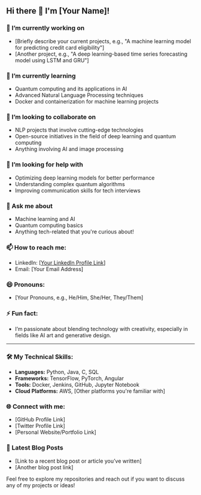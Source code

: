 ## Hi there 👋 I'm [Your Name]!

### 🔭 I’m currently working on
- [Briefly describe your current projects, e.g., "A machine learning model for predicting credit card eligibility"]
- [Another project, e.g., "A deep learning-based time series forecasting model using LSTM and GRU"]

### 🌱 I’m currently learning
- Quantum computing and its applications in AI
- Advanced Natural Language Processing techniques
- Docker and containerization for machine learning projects

### 👯 I’m looking to collaborate on
- NLP projects that involve cutting-edge technologies
- Open-source initiatives in the field of deep learning and quantum computing
- Anything involving AI and image processing

### 🤔 I’m looking for help with
- Optimizing deep learning models for better performance
- Understanding complex quantum algorithms
- Improving communication skills for tech interviews

### 💬 Ask me about
- Machine learning and AI
- Quantum computing basics
- Anything tech-related that you're curious about!

### 📫 How to reach me:
- LinkedIn: [[Your LinkedIn Profile Link](https://www.linkedin.com/in/prasanna-venkatesh-b0b996247/)]
- Email: [Your Email Address]

### 😄 Pronouns:
- [Your Pronouns, e.g., He/Him, She/Her, They/Them]

### ⚡ Fun fact:
- I’m passionate about blending technology with creativity, especially in fields like AI art and generative design.

---

### 🛠️ My Technical Skills:
- **Languages:** Python, Java, C, SQL
- **Frameworks:** TensorFlow, PyTorch, Angular
- **Tools:** Docker, Jenkins, GitHub, Jupyter Notebook
- **Cloud Platforms:** AWS, [Other platforms you're familiar with]

### 🌐 Connect with me:
- [GitHub Profile Link]
- [Twitter Profile Link]
- [Personal Website/Portfolio Link]

### 📝 Latest Blog Posts
- [Link to a recent blog post or article you’ve written]
- [Another blog post link]

Feel free to explore my repositories and reach out if you want to discuss any of my projects or ideas!
